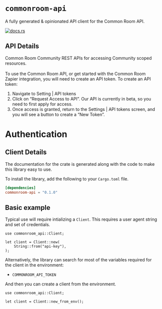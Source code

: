 # `commonroom-api`

A fully generated & opinionated API client for the Common Room API.

[![docs.rs](https://docs.rs/commonroom-api/badge.svg)](https://docs.rs/commonroom-api)

## API Details

Common Room Community REST APIs for accessing Community scoped resources.
<br/><br/>
To use the Common Room API, or get started with the Common Room Zapier integration, you will need to create an API token.
To create an API token:
<ol>
  <li>Navigate to Setting | API tokens
  <li>Click on “Request Access to API”. Our API is currently in beta, so you need to first apply for access.
  <li>Once access is granted, return to the Settings | API tokens screen, and you will see a button to create a “New Token”.
</ol>

# Authentication

<!-- ReDoc-Inject: <security-definitions> -->






## Client Details



The documentation for the crate is generated
along with the code to make this library easy to use.


To install the library, add the following to your `Cargo.toml` file.

```toml
[dependencies]
commonroom-api = "0.1.0"
```

## Basic example

Typical use will require intializing a `Client`. This requires
a user agent string and set of credentials.

```rust,no_run
use commonroom_api::Client;

let client = Client::new(
    String::from("api-key"),
);
```

Alternatively, the library can search for most of the variables required for
the client in the environment:

- `COMMONROOM_API_TOKEN`

And then you can create a client from the environment.

```rust,no_run
use commonroom_api::Client;

let client = Client::new_from_env();
```
